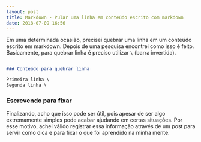 ```yaml
---
layout: post
title: Markdown - Pular uma linha em conteúdo escrito com markdown
date: 2018-07-09 16:56
---
```


Em uma determinada ocasião, precisei quebrar uma linha em um conteúdo escrito em markdown. Depois de uma pesquisa encontrei como isso é feito. Basicamente, para quebrar linha é preciso utilizar ` \ ` (barra invertida).

```markdown

### Conteúdo para quebrar linha

Primeira linha \
Segunda linha \

```

### Escrevendo para fixar

Finalizando, acho que isso pode ser útil, pois apesar de ser algo extremamente simples pode acabar ajudando em certas situações. Por esse motivo, achei válido registrar essa informação através de um post para servir como dica e para fixar o que foi aprendido na minha mente.